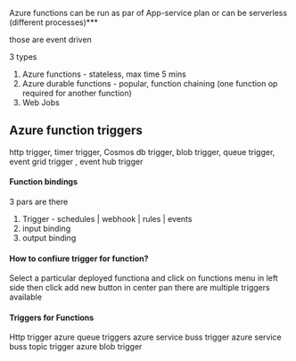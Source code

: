 
Azure functions can be run as par of App-service plan or can be serverless (different processes)***

those are event driven

3 types
  1. Azure functions -
    stateless, max time 5 mins
  2. Azure durable functions -
    popular, function chaining (one function op required for another function)
  3. Web Jobs



Azure function triggers
--------------------------
  http trigger, timer trigger, Cosmos db trigger, blob trigger,
  queue trigger, event grid trigger , event hub trigger


#### Function bindings
3 pars are there
1. Trigger -  schedules | webhook | rules | events
2. input binding
3. output binding
 
#### How to confiure trigger for function?
Select a particular deployed functiona and click on functions menu in left side then click add new button in center pan
there are multiple triggers available

#### Triggers for Functions
Http trigger
azure queue triggers
azure service buss trigger
azure service buss topic trigger
azure blob trigger
